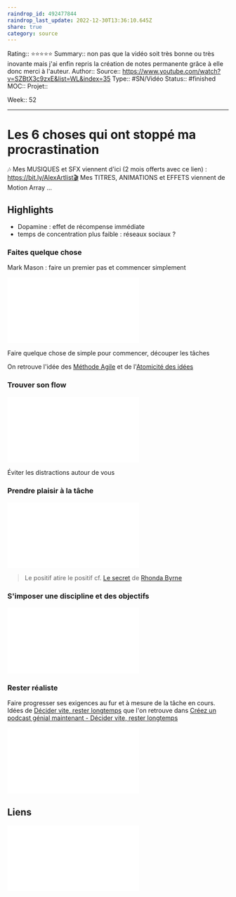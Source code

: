 ```yaml
---
raindrop_id: 492477844
raindrop_last_update: 2022-12-30T13:36:10.645Z
share: true
category: source
---
```


Rating:: ⭐⭐⭐⭐⭐
Summary:: non pas que la vidéo soit très bonne ou très inovante mais j'ai enfin repris la création de notes permanente grâce à elle donc merci à l'auteur.
Author::
Source:: https://www.youtube.com/watch?v=SZBtX3c9zxE&list=WL&index=35
Type:: #SN/Vidéo 
Status:: #finished 
MOC::
Projet:: 

Week:: 52

***
# Les 6 choses qui ont stoppé ma procrastination

🎶 Mes MUSIQUES et SFX viennent d'ici (2 mois offerts avec ce lien) : https://bit.ly/AlexArtlist🎬 Mes TITRES, ANIMATIONS et EFFETS viennent de Motion Array ...

## Highlights

- Dopamine : effet de récompense immédiate
- temps de concentration plus faible : réseaux sociaux ?

### Faites quelque chose

Mark Mason : faire un premier pas et commencer simplement

![L'action se produit souvent avant la motivation et l'état mental souhaité](../seeds/L'action%20se%20produit%20souvent%20avant%20la%20motivation%20et%20l'%C3%A9tat%20mental%20souhait%C3%A9.md)

Faire quelque chose de simple pour commencer, découper les tâches

On retrouve l'idée des [Méthode Agile](M%C3%A9thode%20Agile.md) et de l'[Atomicité des idées](Atomicit%C3%A9%20des%20id%C3%A9es.md)

### Trouver son flow

![Flow](Flow.md)

Éviter les distractions autour de vous

### Prendre plaisir à la tâche

![Vous n’avez pas besoin de motivation ni d’inspiration pour avoir de bonnes habitudes](../seeds/Vous%20n%E2%80%99avez%20pas%20besoin%20de%20motivation%20ni%20d%E2%80%99inspiration%20pour%20avoir%20de%20bonnes%20habitudes.md)

> Le positif atire le positif
> cf. [Le secret](Le%20secret.md) de [Rhonda Byrne](Rhonda%20Byrne.md)

### S'imposer une discipline et des objectifs

![Routine contre la procrastination](Routine%20contre%20la%20procrastination.md)

### Rester réaliste

Faire progresser ses exigences au fur et à mesure de la tâche en cours. Idées de [Décider vite, rester longtemps](D%C3%A9cider%20vite,%20rester%20longtemps.md) que l'on retrouve dans [Créez un podcast génial maintenant - Décider vite, rester longtemps](./Cr%C3%A9ez%20un%20podcast%20g%C3%A9nial%20maintenant%20-%20D%C3%A9cider%20vite,%20rester%20longtemps.md)

![Se lancer dun coup](Se%20lancer%20dun%20coup.md)

## Liens

![Procrastination](Procrastination.md)




